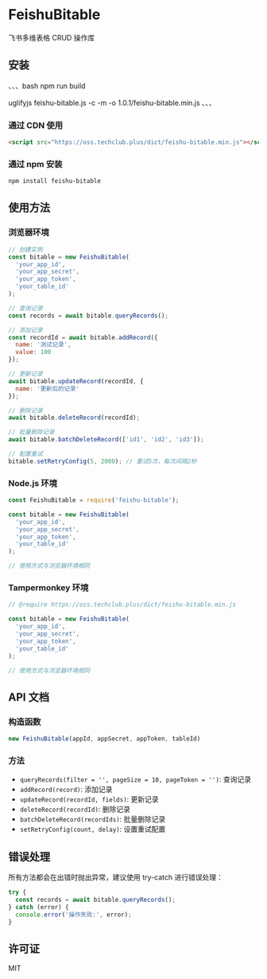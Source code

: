 # FeishuBitable

飞书多维表格 CRUD 操作库

## 安装

、、、bash
npm run build  

uglifyjs feishu-bitable.js -c -m -o 1.0.1/feishu-bitable.min.js
、、、

### 通过 CDN 使用

```html
<script src="https://oss.techclub.plus/dict/feishu-bitable.min.js"></script>
```

### 通过 npm 安装

```bash
npm install feishu-bitable
```

## 使用方法

### 浏览器环境

```javascript
// 创建实例
const bitable = new FeishuBitable(
  'your_app_id',
  'your_app_secret',
  'your_app_token',
  'your_table_id'
);

// 查询记录
const records = await bitable.queryRecords();

// 添加记录
const recordId = await bitable.addRecord({
  name: '测试记录',
  value: 100
});

// 更新记录
await bitable.updateRecord(recordId, {
  name: '更新后的记录'
});

// 删除记录
await bitable.deleteRecord(recordId);

// 批量删除记录
await bitable.batchDeleteRecord(['id1', 'id2', 'id3']);

// 配置重试
bitable.setRetryConfig(5, 2000); // 重试5次，每次间隔2秒
```

### Node.js 环境

```javascript
const FeishuBitable = require('feishu-bitable');

const bitable = new FeishuBitable(
  'your_app_id',
  'your_app_secret',
  'your_app_token',
  'your_table_id'
);

// 使用方式与浏览器环境相同
```

### Tampermonkey 环境

```javascript
// @require https://oss.techclub.plus/dict/feishu-bitable.min.js

const bitable = new FeishuBitable(
  'your_app_id',
  'your_app_secret',
  'your_app_token',
  'your_table_id'
);

// 使用方式与浏览器环境相同
```

## API 文档

### 构造函数

```javascript
new FeishuBitable(appId, appSecret, appToken, tableId)
```

### 方法

- `queryRecords(filter = '', pageSize = 10, pageToken = '')`: 查询记录
- `addRecord(record)`: 添加记录
- `updateRecord(recordId, fields)`: 更新记录
- `deleteRecord(recordId)`: 删除记录
- `batchDeleteRecord(recordIds)`: 批量删除记录
- `setRetryConfig(count, delay)`: 设置重试配置

## 错误处理

所有方法都会在出错时抛出异常，建议使用 try-catch 进行错误处理：

```javascript
try {
  const records = await bitable.queryRecords();
} catch (error) {
  console.error('操作失败:', error);
}
```

## 许可证

MIT

